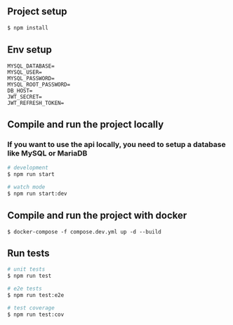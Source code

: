 ## Project setup

```bash
$ npm install
```

## Env setup

```
MYSQL_DATABASE=
MYSQL_USER=
MYSQL_PASSWORD=
MYSQL_ROOT_PASSWORD=
DB_HOST=
JWT_SECRET=
JWT_REFRESH_TOKEN=
```

## Compile and run the project locally

### If you want to use the api locally, you need to setup a database like MySQL or MariaDB

```bash
# development
$ npm run start

# watch mode
$ npm run start:dev
```

## Compile and run the project with docker

```
$ docker-compose -f compose.dev.yml up -d --build
```

## Run tests

```bash
# unit tests
$ npm run test

# e2e tests
$ npm run test:e2e

# test coverage
$ npm run test:cov
```

